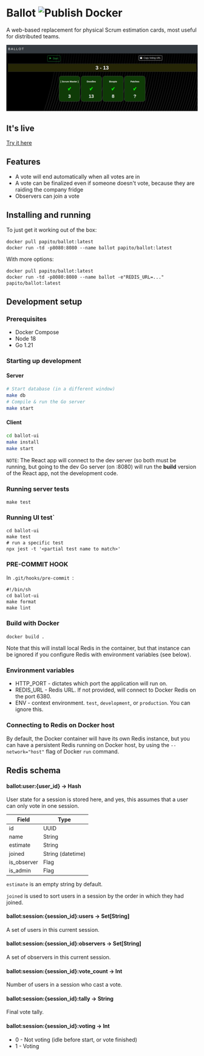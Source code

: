 # Ballot ![Publish Docker](https://github.com/papito/ballot/workflows/Publish%20Docker/badge.svg?branch=master)

A web-based replacement for physical Scrum estimation cards, most useful for distributed teams. 

![Ballot](img/snapshot.png)

## It's live
[Try it here](https://ballot.renegadeotter.com/#/)

## Features

- A vote will end automatically when all votes are in
- A vote can be finalized even if someone doesn't vote, because they are raiding the company fridge
- Observers can join a vote

## Installing and running

To just get it working out of the box:

    docker pull papito/ballot:latest
    docker run -td -p8080:8080 --name ballot papito/ballot:latest

With more options:

    docker pull papito/ballot:latest
    docker run -td -p8080:8080 --name ballot -e"REDIS_URL=..." papito/ballot:latest

## Development setup

### Prerequisites
  * Docker Compose
  * Node 18
  * Go 1.21

### Starting up development

#### Server

```bash
# Start database (in a different window)
make db
# Compile & run the Go server
make start
```

#### Client
```bash
cd ballot-ui
make install
make start
```

`NOTE`: The React app will connect to the dev server (so both must be running, but going to the dev
Go server (on :8080) will run the **build** version of the React app, not the development code.

### Running server tests

    make test

### Running UI test`

    cd ballot-ui
    make test
    # run a specific test
    npx jest -t '<partial test name to match>'


### PRE-COMMIT HOOK

In `.git/hooks/pre-commit `:

    #!/bin/sh
    cd ballot-ui
    make format
    make lint


### Build with Docker

`docker build .`

Note that this will install local Redis in the container, but that instance can be ignored if you configure Redis with environment variables (see below).

### Environment variables

  * HTTP_PORT - dictates which port the application will run on.
  * REDIS_URL - Redis URL. If not provided, will connect to Docker Redis on the port 6380.
  * ENV - context environment. `test`, `development`, or `production`. You can ignore this.


### Connecting to Redis on Docker host

By default, the Docker container will have its own Redis instance, but you can have a persistent Redis running on Docker
host, by using the `--network="host"` flag of Docker `run` command.

## Redis schema

#### ballot:user:{user_id} -> Hash

User state for a session is stored here, and yes, this assumes that a user can only vote in one session.

| Field       | Type                  |
|-------------|-----------------------|
| id          | UUID                  |
| name        | String                |
| estimate    | String                |
| joined      | String (datetime)     |
| is_observer | Flag                  |
| is_admin    | Flag                  |

`estimate` is an empty string by default.

`joined` is used to sort users in a session by the order in which they had joined.

#### ballot:session:{session_id}:users -> Set[String]

A set of users in this current session.

#### ballot:session:{session_id}:observers -> Set[String]

A set of observers in this current session.

#### ballot:session:{session_id}:vote_count -> Int

Number of users in a session who cast a vote.

#### ballot:session:{session_id}:tally -> String

Final vote tally.

#### ballot:session:{session_id}:voting -> Int

  * 0 - Not voting (idle before start, or vote finished)
  * 1 - Voting
